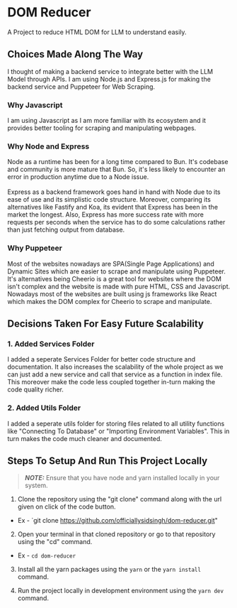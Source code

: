 # DOM Reducer

A Project to reduce HTML DOM for LLM to understand easily.

## Choices Made Along The Way

I thought of making a backend service to integrate better with the LLM Model through APIs.
I am using Node.js and Express.js for making the backend service and Puppeteer for Web Scraping.

### Why Javascript

I am using Javascript as I am more familiar with its ecosystem and it provides better tooling for scraping and manipulating webpages.

### Why Node and Express

Node as a runtime has been for a long time compared to Bun.
It's codebase and community is more mature that Bun.
So, it's less likely to encounter an error in production anytime due to a Node issue.
<br><br>
Express as a backend framework goes hand in hand with Node due to its ease of use and its simplistic code structure.
Moreover, comparing its alternatives like Fastify and Koa, its evident that Express has been in the market the longest.
Also, Express has more success rate with more requests per seconds when the service has to do some calculations rather than just fetching output from database.

### Why Puppeteer

Most of the websites nowadays are SPA(Single Page Applications) and Dynamic Sites which are easier to scrape and manipulate using Puppeteer.
It's alternatives being Cheerio is a great tool for websites where the DOM isn't complex and the website is made with pure HTML, CSS and Javascript.
Nowadays most of the websites are built using js frameworks like React which makes the DOM complex for Cheerio to scrape and manipulate.

## Decisions Taken For Easy Future Scalability

### 1. Added Services Folder

I added a seperate Services Folder for better code structure and documentation.
It also increases the scalability of the whole project as we can just add a new service and call that service as a function in index file.
This moreover make the code less coupled together in-turn making the code quality richer.

### 2. Added Utils Folder

I added a seperate utils folder for storing files related to all utility functions like "Connecting To Database" or "Importing Environment Variables".
This in turn makes the code much cleaner and documented.

## Steps To Setup And Run This Project Locally

> **_NOTE:_** Ensure that you have node and yarn installed locally in your system.

1. Clone the repository using the "git clone" command along with the url given on click of the code button.

- Ex - `git clone https://github.com/officiallysidsingh/dom-reducer.git"

2. Open your terminal in that cloned repository or go to that repository using the "cd" command.

- Ex - `cd dom-reducer`

3. Install all the yarn packages using the `yarn` or the `yarn install` command.

4. Run the project locally in development environment using the `yarn dev` command.
